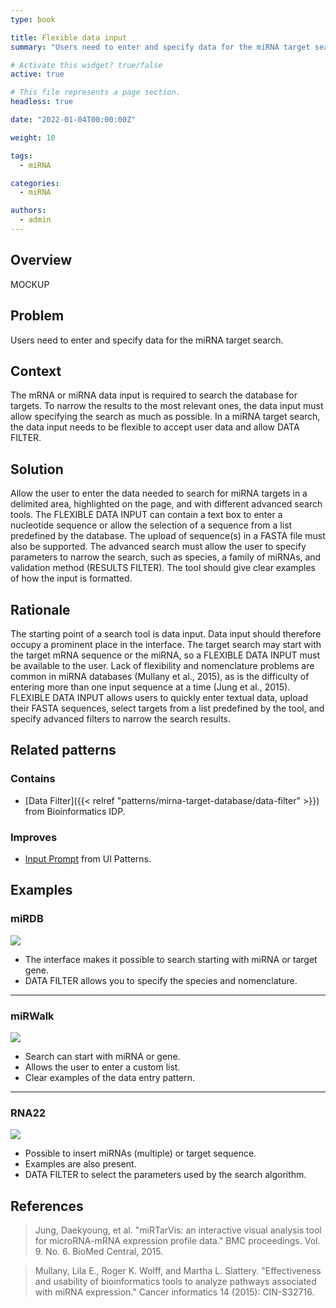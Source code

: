 ```yaml
---
type: book

title: Flexible data input
summary: "Users need to enter and specify data for the miRNA target search."

# Activate this widget? true/false
active: true

# This file represents a page section.
headless: true

date: "2022-01-04T00:00:00Z"

weight: 10

tags:
  - miRNA

categories:
  - miRNA

authors:
  - admin
---
```


## Overview

MOCKUP

## Problem

Users need to enter and specify data for the miRNA target search.

## Context

The mRNA or miRNA data input is required to search the database for targets. To narrow the results to the most relevant ones, the data input must allow specifying the search as much as possible. In a miRNA target search, the data input needs to be flexible to accept user data and allow DATA FILTER.

## Solution

Allow the user to enter the data needed to search for miRNA targets in a delimited area, highlighted on the page, and with different advanced search tools. The FLEXIBLE DATA INPUT can contain a text box to enter a nucleotide sequence or allow the selection of a sequence from a list predefined by the database. The upload of sequence(s) in a FASTA file must also be supported. The advanced search must allow the user to specify parameters to narrow the search, such as species, a family of miRNAs, and validation method (RESULTS FILTER). The tool should give clear examples of how the input is formatted.

## Rationale

The starting point of a search tool is data input. Data input should therefore occupy a prominent place in the interface. The target search may start with the target mRNA sequence or the miRNA, so a FLEXIBLE DATA INPUT must be available to the user. Lack of flexibility and nomenclature problems are common in miRNA databases (Mullany et al., 2015), as is the difficulty of entering more than one input sequence at a time (Jung et al., 2015). FLEXIBLE DATA INPUT allows users to quickly enter textual data, upload their FASTA sequences, select targets from a list predefined by the tool, and specify advanced filters to narrow the search results.

## Related patterns

### Contains

- [Data Filter]({{< relref "patterns/mirna-target-database/data-filter" >}}) from Bioinformatics IDP.

### Improves

- [Input Prompt](http://ui-patterns.com/patterns/InputPrompt) from UI Patterns.


## Examples

### miRDB

![](mirdb_data_entry.png)

- The interface makes it possible to search starting with miRNA or target gene.
- DATA FILTER allows you to specify the species and nomenclature.

---

### miRWalk

![](mirwalk_data_entry.png)

- Search can start with miRNA or gene.
- Allows the user to enter a custom list.
- Clear examples of the data entry pattern.

---

### RNA22

![](rna22_data_entry.png)
 
 - Possible to insert miRNAs (multiple) or target sequence.
 - Examples are also present.
 - DATA FILTER to select the parameters used by the search algorithm.

## References
>Jung, Daekyoung, et al. "miRTarVis: an interactive visual analysis tool for microRNA-mRNA expression profile data." BMC proceedings. Vol. 9. No. 6. BioMed Central, 2015.

>Mullany, Lila E., Roger K. Wolff, and Martha L. Slattery. "Effectiveness and usability of bioinformatics tools to analyze pathways associated with miRNA expression." Cancer informatics 14 (2015): CIN-S32716.